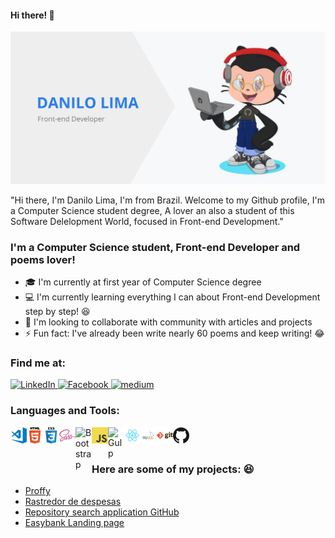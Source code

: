 #### Hi there! :wave:


<style>
/* #header{
    background-color: #F7F8FA;
    width:633px;
    height:300px;
    display:grid;
    grid-template-columns: repeat(2,1fr)
}

#header img{
    width: 300px;
    transform: rotatey(180deg);
    animation: animaimg 1s ease-in-out forwards;
    animation-delay: 1s;
    opacity: 0;
}

#header div{
    display:flex;
    justify-content:center;
    flex-direction:column;
    padding: 0 50px;
    background-color: #eee;
    clip-path: polygon(0% 0%, 75% 0%, 100% 50%, 75% 100%, 0% 100%);
    font-family:sans-serif;
}


#header div h1{

     color: #2B7DE9;
     animation: animatext 1s ease-in-out forwards;
     opacity: 0;

}

#header div p{

    margin-top: -20px;
    color: #777;
       animation: animatextsub .5s ease-in-out forwards;
       animation-delay: 2s;
       opacity: 0; 

}

#textintroducing{
    margin: 20px 0;
    font-family: sans-serif;
    color: #777;
}


@keyframes animatext{
    0%{transform: translatey(10px);opacity: 0}
    100%{transform: translatey(0);opacity: 1}
}

@keyframes animatextsub{
    0%{transform: translatex(20px);opacity: 0}
    100%{transform: translatex(0);opacity: 1}
}


@keyframes animaimg{
    0%{transform: rotatey(180deg);opacity: 0}
    100%{transform: rotatey(180deg);opacity: 1;}
}
 */



</style>

<img  id="imagheader" src="background.png">
<p>"Hi there, I'm Danilo Lima, I'm from Brazil. Welcome to my Github profile, I'm a Computer Science student degree, A lover an also a student of this Software Delelopment World, focused in Front-end Development."
</p>

### I'm a Computer Science student, Front-end Developer and poems lover!

- :mortar_board: I'm currently at first year of Computer Science degree
- :computer: I'm currently learning everything I can about Front-end Development step by step! :laughing:
- :open_hands: I'm looking to collaborate with community with 
articles and projects
- :zap: Fun fact: I've already been write nearly 60 poems and keep writing! :joy:


### Find me at:

<a href="https://www.linkedin.com/in/danilolma/" rel="nofollow">
	<img src="https://camo.githubusercontent.com/0271c9f903c82d91b19ebd8458901d7c61ce1528/68747470733a2f2f696d672e736869656c64732e696f2f62616467652f4c696e6b6564496e2d2532333030373742352e7376673f267374796c653d666c61742d737175617265266c6f676f3d6c696e6b6564696e266c6f676f436f6c6f723d7768697465" alt="LinkedIn" data-canonical-src="https://img.shields.io/badge/LinkedIn-%230077B5.svg?&amp;style=flat-square&amp;logo=linkedin&amp;logoColor=white" style="max-width:100%;">
</a>
<a href="https://www.facebook.com/danilolimc" rel="nofollow">
	<img src="https://camo.githubusercontent.com/20b7a157916442df230fade0413393517ad1c290/68747470733a2f2f696d672e736869656c64732e696f2f62616467652f46616365626f6f6b2d2532333138373746322e7376673f267374796c653d666c61742d737175617265266c6f676f3d66616365626f6f6b266c6f676f436f6c6f723d7768697465" alt="Facebook" data-canonical-src="https://img.shields.io/badge/Facebook-%231877F2.svg?&amp;style=flat-square&amp;logo=facebook&amp;logoColor=white" style="max-width:100%;">
</a>


<a href="https://medium.com/@limadanilo06" rel="nofollow">
	<img src="https://camo.githubusercontent.com/5b133451a151a26231268741caa939ddd33d1e24/68747470733a2f2f696d672e736869656c64732e696f2f62616467652f6d656469756d2d626c61636b3f267374796c653d666c61742d737175617265266c6f676f3d6d656469756d266c6f676f436f6c6f723d7768697465" alt="medium" data-canonical-src="https://img.shields.io/badge/medium-black?&amp;style=flat-square&amp;logo=medium&amp;logoColor=white" style="max-width:100%;">
</a>

<br />


### Languages and Tools:

<img align="left" alt="Visual Studio Code" width="26px" src="https://raw.githubusercontent.com/github/explore/80688e429a7d4ef2fca1e82350fe8e3517d3494d/topics/visual-studio-code/visual-studio-code.png" />
<img align="left" alt="HTML5" width="26px" src="https://raw.githubusercontent.com/github/explore/80688e429a7d4ef2fca1e82350fe8e3517d3494d/topics/html/html.png" />
<img align="left" alt="CSS3" width="26px" src="https://raw.githubusercontent.com/github/explore/80688e429a7d4ef2fca1e82350fe8e3517d3494d/topics/css/css.png" />
<img align="left" alt="Sass" width="26px" src="https://raw.githubusercontent.com/github/explore/80688e429a7d4ef2fca1e82350fe8e3517d3494d/topics/sass/sass.png" />
<img align="left" alt="Bootstrap" width="26px" src="https://cdn.iconscout.com/icon/free/png-256/bootstrap-7-1175254.png" />
<img align="left" alt="JavaScript" width="26px" src="https://raw.githubusercontent.com/github/explore/80688e429a7d4ef2fca1e82350fe8e3517d3494d/topics/javascript/javascript.png" />
<img align="left" alt="Gulp" width="26px" src="https://miro.medium.com/max/1200/1*IGn5E-1wp5mQ2DHoevVCFA.png" />
<img align="left" alt="React" width="26px" src="https://raw.githubusercontent.com/github/explore/80688e429a7d4ef2fca1e82350fe8e3517d3494d/topics/react/react.png" />
<img align="left" alt="MySQL" width="26px" src="https://raw.githubusercontent.com/github/explore/80688e429a7d4ef2fca1e82350fe8e3517d3494d/topics/mysql/mysql.png" />
<img align="left" alt="Git" width="26px" src="https://raw.githubusercontent.com/github/explore/80688e429a7d4ef2fca1e82350fe8e3517d3494d/topics/git/git.png" />
<img align="left" alt="GitHub" width="26px" src="https://raw.githubusercontent.com/github/explore/78df643247d429f6cc873026c0622819ad797942/topics/github/github.png" />

<br />
<br />

### Here are some of my projects: :laughing:

- [Proffy](https://github.com/DaniloLima122/Proffy)
- [Rastredor de despesas](https://github.com/DaniloLima122/rastreador-de-despesas)
- [Repository search application GitHub](https://github.com/DaniloLima122/repos-github-ReactJS)
- [Easybank Landing page](https://github.com/DaniloLima122/easybank-landingpage)

<br />
<br />
